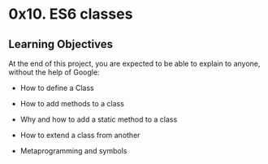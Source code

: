 # 0x10. ES6 classes

## Learning Objectives

At the end of this project, you are expected to be able to explain to anyone, without the help of Google:


* How to define a Class

* How to add methods to a class

* Why and how to add a static method to a class

* How to extend a class from another

* Metaprogramming and symbols
